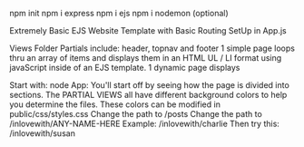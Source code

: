 npm init
npm i express
npm i ejs
npm i nodemon (optional)

Extremely Basic EJS Website Template with Basic Routing SetUp in App.js

Views Folder 
Partials include: header, topnav and footer 
1 simple page loops thru an array of items and displays them
in an HTML UL / LI format using javaScript inside of an EJS template. 
1 dynamic page displays 

Start with: node App:
You'll start off by seeing how the page is divided into sections.
The PARTIAL VIEWS all have different background colors to help you determine the files.
These colors can be modified in public/css/styles.css
Change the path to /posts
Change the path to /inlovewith/ANY-NAME-HERE
Example: /inlovewith/charlie
Then try this: /inlovewith/susan


